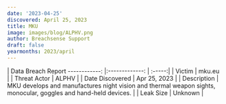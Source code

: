 ```yaml
---
date: '2023-04-25'
discovered: April 25, 2023
title: MKU
image: images/blog/ALPHV.png
author: Breachsense Support
draft: false
yearmonths: 2023/april
---
```



| Data Breach Report
------------:     |:-------------:    | :-----:|
| Victim      | mku.eu      | 
| Threat Actor      | ALPHV      | 
| Date Discovered      | Apr 25, 2023      | 
| Description      | MKU develops and manufactures night vision and thermal weapon sights, monocular, goggles and hand-held devices.      | 
| Leak Size      | Unknown      | 

